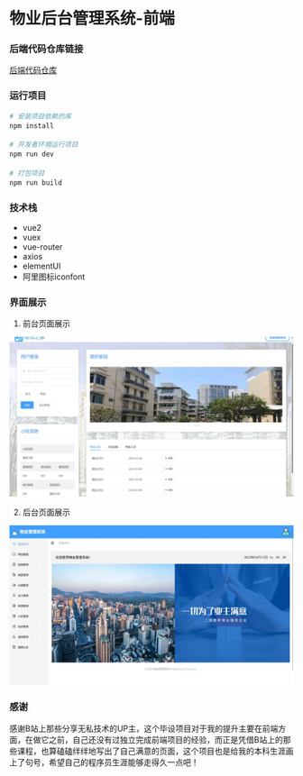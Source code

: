 # 物业后台管理系统-前端

### 后端代码仓库链接
[后端代码仓库](https://github.com/Pitayafruits/manage_backend)

### 运行项目
``` bash
# 安装项目依赖的库
npm install

# 开发者环境运行项目
npm run dev

# 打包项目
npm run build
```

### 技术栈
* vue2
* vuex
* vue-router
* axios
* elementUI
* 阿里图标iconfont

### 界面展示
1. 前台页面展示

![](https://github.com/Pitayafruits/myPicRep/blob/main/PropertyManage/202306062244908.jpg)

2. 后台页面展示

![](https://github.com/Pitayafruits/myPicRep/blob/main/PropertyManage/202306052102444.jpg)

### 感谢
感谢B站上那些分享无私技术的UP主，这个毕设项目对于我的提升主要在前端方面，在做它之前，自己还没有过独立完成前端项目的经验，而正是凭借B站上的那
些课程，也算磕磕绊绊地写出了自己满意的页面，这个项目也是给我的本科生涯画上了句号，希望自己的程序员生涯能够走得久一点吧！
